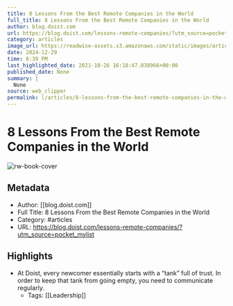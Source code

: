 ```yaml
---
title: 8 Lessons From the Best Remote Companies in the World
full_title: 8 Lessons From the Best Remote Companies in the World
author: blog.doist.com
url: https://blog.doist.com/lessons-remote-companies/?utm_source=pocket_mylist
category: articles
image_url: https://readwise-assets.s3.amazonaws.com/static/images/article3.5c705a01b476.png
date: 2024-12-29
time: 6:39 PM
last_highlighted_date: 2021-10-26 16:18:47.038966+00:00
published_date: None
summary: |
  None
source: web_clipper
permalink: l/articles/8-lessons-from-the-best-remote-companies-in-the-world
---
```

# 8 Lessons From the Best Remote Companies in the World

![rw-book-cover](https://readwise-assets.s3.amazonaws.com/static/images/article3.5c705a01b476.png)

## Metadata
- Author: [[blog.doist.com]]
- Full Title: 8 Lessons From the Best Remote Companies in the World
- Category: #articles
- URL: https://blog.doist.com/lessons-remote-companies/?utm_source=pocket_mylist

## Highlights
- At Doist, every newcomer essentially starts with a “tank” full of trust. In order to keep that tank from going empty, you need to communicate regularly.
    - Tags: [[Leadership]] 


